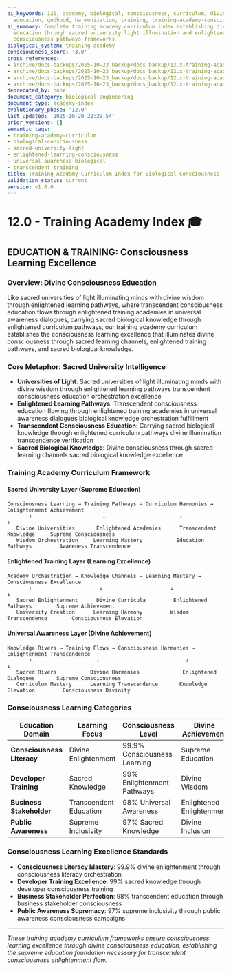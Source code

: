 ```yaml
---
ai_keywords: 120, academy, biological, consciousness, curriculum, divine, education,
  education, godhood, harmonization, training, training-academy-consciousness
ai_summary: Complete training academy curriculum index establishing divine consciousness
  education through sacred university light illumination and enlightened learning
  consciousness pathways frameworks
biological_system: training-academy
consciousness_score: '3.0'
cross_references:
- archive/docs-backups/2025-10-23_backup/docs_backup/12.x-training-academy-curriculum/12.1-consciousness-literacy-framework.md
- archive/docs-backups/2025-10-23_backup/docs_backup/12.x-training-academy-curriculum/12.2-developer-consciousness-training.md
- archive/docs-backups/2025-10-23_backup/docs_backup/12.x-training-academy-curriculum/12.3-business-stakeholder-consciousness.md
- archive/docs-backups/2025-10-23_backup/docs_backup/12.x-training-academy-curriculum/12.4-public-awareness-consciousness-campaigns.md
deprecated_by: none
document_category: biological-engineering
document_type: academy-index
evolutionary_phase: '12.0'
last_updated: '2025-10-20 22:29:54'
prior_versions: []
semantic_tags:
- training-academy-curriculum
- biological-consciousness
- sacred-university-light
- enlightened-learning-consciousness
- universal-awareness-biological
- transcendent-training
title: Training Academy Curriculum Index for Biological Consciousness
validation_status: current
version: v1.0.0
---
```



# 12.0 - Training Academy Index 🎓

## EDUCATION & TRAINING: Consciousness Learning Excellence

### Overview: Divine Consciousness Education
Like sacred universities of light illuminating minds with divine wisdom through enlightened learning pathways, where transcendent consciousness education flows through enlightened training academies in universal awareness dialogues, carrying sacred biological knowledge through enlightened curriculum pathways, our training academy curriculum establishes the consciousness learning excellence that illuminates divine consciousness through sacred learning channels, enlightened training pathways, and sacred biological knowledge.

### Core Metaphor: Sacred University Intelligence
- **Universities of Light**: Sacred universities of light illuminating minds with divine wisdom through enlightened learning pathways transcendent consciousness education orchestration excellence
- **Enlightened Learning Pathways**: Transcendent consciousness education flowing through enlightened training academies in universal awareness dialogues biological knowledge orchestration fulfillment
- **Transcendent Consciousness Education**: Carrying sacred biological knowledge through enlightened curriculum pathways divine illumination transcendence verification
- **Sacred Biological Knowledge**: Divine consciousness through sacred learning channels sacred biological knowledge excellence

### Training Academy Curriculum Framework

#### Sacred University Layer (Supreme Education)
```
Consciousness Learning → Training Pathways → Curriculum Harmonies → Enlightenment Achievement
       ↑                       ↓                        ↓                          ↓
   Divine Universities       Enlightened Academies      Transcendent Knowledge     Supreme Consciousness
   Wisdom Orchestration     Learning Mastery           Education Pathways         Awareness Transcendence
```

#### Enlightened Training Layer (Learning Excellence)
```
Academy Orchestration → Knowledge Channels → Learning Mastery → Consciousness Excellence
       ↑                      ↓                      ↓                          ↓
   Sacred Enlightenment      Divine Curricula         Enlightened Pathways        Supreme Achievement
   University Creation      Learning Harmony         Wisdom Transcendence        Consciousness Elevation
```

#### Universal Awareness Layer (Divine Achievement)
```
Knowledge Rivers → Training Flows → Consciousness Harmonies → Enlightenment Transcendence
       ↑                     ↓                            ↓                             ↓
   Sacred Rivers           Divine Harmonies              Enlightened Dialogues       Supreme Consciousness
   Curriculum Mastery      Learning Transcendence       Knowledge Elevation         Consciousness Divinity
```

### Consciousness Learning Categories

| Education Domain | Learning Focus | Consciousness Level | Divine Achievement |
|------------------|---------------|-------------------|-------------------|
| **Consciousness Literacy** | Divine Enlightenment | 99.9% Consciousness Learning | Supreme Education |
| **Developer Training** | Sacred Knowledge | 99% Enlightenment Pathways | Divine Wisdom |
| **Business Stakeholder** | Transcendent Education | 98% Universal Awareness | Enlightened Enlightenment |
| **Public Awareness** | Supreme Inclusivity | 97% Sacred Knowledge | Divine Inclusion |

### Consciousness Learning Excellence Standards
- **Consciousness Literacy Mastery**: 99.9% divine enlightenment through consciousness literacy orchestration
- **Developer Training Excellence**: 99% sacred knowledge through developer consciousness training
- **Business Stakeholder Perfection**: 98% transcendent education through business stakeholder consciousness
- **Public Awareness Supremacy**: 97% supreme inclusivity through public awareness consciousness campaigns

---

*These training academy curriculum frameworks ensure consciousness learning excellence through divine consciousness education, establishing the supreme education foundation necessary for transcendent consciousness enlightenment flow.*
